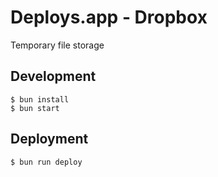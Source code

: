 # Deploys.app - Dropbox

Temporary file storage

## Development

```shell
$ bun install
$ bun start
```

## Deployment

```shell
$ bun run deploy
```

